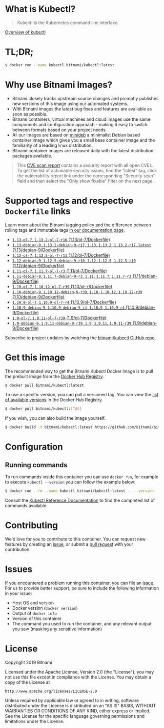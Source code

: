 
# What is Kubectl?

> Kubectl is the Kubernetes command line interface.

[Overview of kubectl](https://kubernetes.io/docs/reference/kubectl/overview/)

# TL;DR;

```bash
$ docker run --name kubectl bitnami/kubectl:latest
```

# Why use Bitnami Images?

* Bitnami closely tracks upstream source changes and promptly publishes new versions of this image using our automated systems.
* With Bitnami images the latest bug fixes and features are available as soon as possible.
* Bitnami containers, virtual machines and cloud images use the same components and configuration approach - making it easy to switch between formats based on your project needs.
* All our images are based on [minideb](https://github.com/bitnami/minideb) a minimalist Debian based container image which gives you a small base container image and the familiarity of a leading linux distribution.
* Bitnami container images are released daily with the latest distribution packages available.


> This [CVE scan report](https://quay.io/repository/bitnami/kubectl?tab=tags) contains a security report with all open CVEs. To get the list of actionable security issues, find the "latest" tag, click the vulnerability report link under the corresponding "Security scan" field and then select the "Only show fixable" filter on the next page.

# Supported tags and respective `Dockerfile` links

Learn more about the Bitnami tagging policy and the difference between rolling tags and immutable tags [in our documentation page](https://docs.bitnami.com/containers/how-to/understand-rolling-tags-containers/).


* [`1.13-ol-7`, `1.13.2-ol-7-r16` (1.13/ol-7/Dockerfile)](https://github.com/bitnami/bitnami-docker-kubectl/blob/1.13.2-ol-7-r16/1.13/ol-7/Dockerfile)
* [`1.13-debian-9`, `1.13.2-debian-9-r17`, `1.13`, `1.13.2`, `1.13.2-r17`, `latest` (1.13/debian-9/Dockerfile)](https://github.com/bitnami/bitnami-docker-kubectl/blob/1.13.2-debian-9-r17/1.13/debian-9/Dockerfile)
* [`1.12-ol-7`, `1.12.5-ol-7-r11` (1.12/ol-7/Dockerfile)](https://github.com/bitnami/bitnami-docker-kubectl/blob/1.12.5-ol-7-r11/1.12/ol-7/Dockerfile)
* [`1.12-debian-9`, `1.12.5-debian-9-r10`, `1.12`, `1.12.5`, `1.12.5-r10` (1.12/debian-9/Dockerfile)](https://github.com/bitnami/bitnami-docker-kubectl/blob/1.12.5-debian-9-r10/1.12/debian-9/Dockerfile)
* [`1.11-ol-7`, `1.11.7-ol-7-r3` (1.11/ol-7/Dockerfile)](https://github.com/bitnami/bitnami-docker-kubectl/blob/1.11.7-ol-7-r3/1.11/ol-7/Dockerfile)
* [`1.11-debian-9`, `1.11.7-debian-9-r3`, `1.11`, `1.11.7`, `1.11.7-r3` (1.11/debian-9/Dockerfile)](https://github.com/bitnami/bitnami-docker-kubectl/blob/1.11.7-debian-9-r3/1.11/debian-9/Dockerfile)
* [`1.10-ol-7`, `1.10.12-ol-7-r39` (1.10/ol-7/Dockerfile)](https://github.com/bitnami/bitnami-docker-kubectl/blob/1.10.12-ol-7-r39/1.10/ol-7/Dockerfile)
* [`1.10-debian-9`, `1.10.12-debian-9-r39`, `1.10`, `1.10.12`, `1.10.12-r39` (1.10/debian-9/Dockerfile)](https://github.com/bitnami/bitnami-docker-kubectl/blob/1.10.12-debian-9-r39/1.10/debian-9/Dockerfile)
* [`1.10.9-ol-7`, `1.10.9-ol-7-r4` (1.10.9/ol-7/Dockerfile)](https://github.com/bitnami/bitnami-docker-kubectl/blob/1.10.9-ol-7-r4/1.10.9/ol-7/Dockerfile)
* [`1.10.9-debian-9`, `1.10.9-debian-9-r4`, `1.10.9`, `1.10.9-r4` (1.10.9/debian-9/Dockerfile)](https://github.com/bitnami/bitnami-docker-kubectl/blob/1.10.9-debian-9-r4/1.10.9/debian-9/Dockerfile)
* [`1.9-ol-7`, `1.9.11-ol-7-r39` (1.9/ol-7/Dockerfile)](https://github.com/bitnami/bitnami-docker-kubectl/blob/1.9.11-ol-7-r39/1.9/ol-7/Dockerfile)
* [`1.9-debian-9`, `1.9.11-debian-9-r39`, `1.9`, `1.9.11`, `1.9.11-r39` (1.9/debian-9/Dockerfile)](https://github.com/bitnami/bitnami-docker-kubectl/blob/1.9.11-debian-9-r39/1.9/debian-9/Dockerfile)

Subscribe to project updates by watching the [bitnami/kubectl GitHub repo](https://github.com/bitnami/bitnami-docker-kubectl).

# Get this image

The recommended way to get the Bitnami Kubectl Docker Image is to pull the prebuilt image from the [Docker Hub Registry](https://hub.docker.com/r/bitnami/kubectl).

```bash
$ docker pull bitnami/kubectl:latest
```

To use a specific version, you can pull a versioned tag. You can view the [list of available versions](https://hub.docker.com/r/bitnami/kubectl/tags/) in the Docker Hub Registry.

```bash
$ docker pull bitnami/kubectl:[TAG]
```

If you wish, you can also build the image yourself.

```bash
$ docker build -t bitnami/kubectl:latest https://github.com/bitnami/bitnami-docker-kubectl.git
```

# Configuration

## Running commands

To run commands inside this container you can use `docker run`, for example to execute `kubectl --version` you can follow the example below:

```bash
$ docker run --rm --name kubectl bitnami/kubectl:latest -- --version
```

Consult the [Kubectl Reference Documentation](https://kubernetes.io/docs/reference/generated/kubectl/kubectl-commands) to find the completed list of commands available.

# Contributing

We'd love for you to contribute to this container. You can request new features by creating an [issue](https://github.com/bitnami/bitnami-docker-kubectl/issues), or submit a [pull request](https://github.com/bitnami/bitnami-docker-kubectl/pulls) with your contribution.

# Issues

If you encountered a problem running this container, you can file an [issue](https://github.com/bitnami/bitnami-docker-kubectl/issues). For us to provide better support, be sure to include the following information in your issue:

- Host OS and version
- Docker version (`docker version`)
- Output of `docker info`
- Version of this container
- The command you used to run the container, and any relevant output you saw (masking any sensitive information)

# License

Copyright 2019 Bitnami

Licensed under the Apache License, Version 2.0 (the "License");
you may not use this file except in compliance with the License.
You may obtain a copy of the License at

    http://www.apache.org/licenses/LICENSE-2.0

Unless required by applicable law or agreed to in writing, software
distributed under the License is distributed on an "AS IS" BASIS,
WITHOUT WARRANTIES OR CONDITIONS OF ANY KIND, either express or implied.
See the License for the specific language governing permissions and
limitations under the License.
